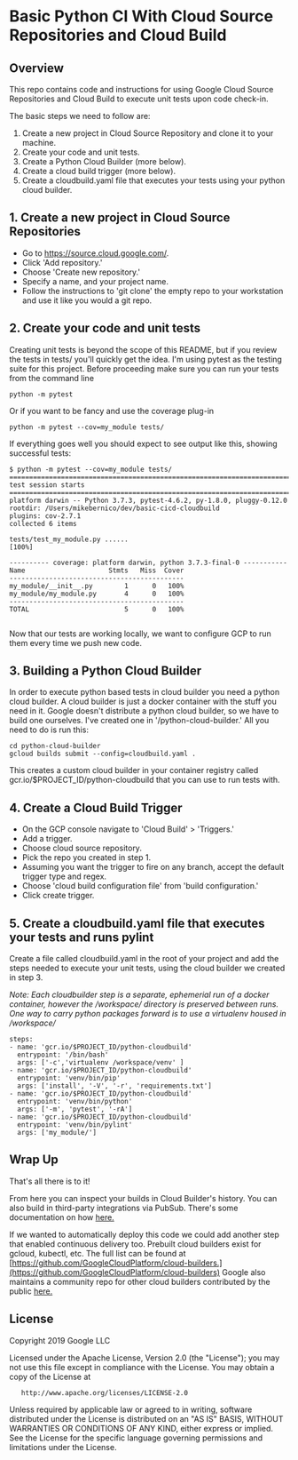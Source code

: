 # Basic Python CI With Cloud Source Repositories and Cloud Build

## Overview
This repo contains code and instructions for using Google Cloud Source Repositories and Cloud Build to execute unit tests upon code check-in.

The basic steps we need to follow are:
1. Create a new project in Cloud Source Repository and clone it to your machine.
2. Create your code and unit tests.
3. Create a Python Cloud Builder (more below).
4. Create a cloud build trigger (more below).
5. Create a cloudbuild.yaml file that executes your tests using your python cloud builder.

## 1. Create a new project in Cloud Source Repositories
* Go to https://source.cloud.google.com/.
* Click 'Add repository.'
* Choose 'Create new repository.'
* Specify a name, and your project name.
* Follow the instructions to 'git clone' the empty repo to your workstation and use it like you would a git repo.

## 2. Create your code and unit tests
Creating unit tests is beyond the scope of this README, but if you review the tests in tests/ you'll quickly get the idea. 
I'm using pytest as the testing suite for this project. Before proceeding make sure you can run your tests from the 
command line

```
python -m pytest 

```

Or if you want to be fancy and use the coverage plug-in

```
python -m pytest --cov=my_module tests/

```

If everything goes well you should expect to see output like this, showing successful tests:

```
$ python -m pytest --cov=my_module tests/
============================================================================= test session starts ==============================================================================
platform darwin -- Python 3.7.3, pytest-4.6.2, py-1.8.0, pluggy-0.12.0
rootdir: /Users/mikebernico/dev/basic-cicd-cloudbuild
plugins: cov-2.7.1
collected 6 items

tests/test_my_module.py ......                                                                                                                                           [100%]

---------- coverage: platform darwin, python 3.7.3-final-0 -----------
Name                     Stmts   Miss  Cover
--------------------------------------------
my_module/__init__.py        1      0   100%
my_module/my_module.py       4      0   100%
--------------------------------------------
TOTAL                        5      0   100%


```

Now that our tests are working locally, we want to configure GCP to run them every time we push new code.

## 3. Building a Python Cloud Builder
In order to execute python based tests in cloud builder you need a python cloud builder. 
A cloud builder is just a docker container with the stuff you need in it. Google doesn't distribute a 
python cloud builder, so we have to build one ourselves. I've created one in '/python-cloud-builder.' All you need to do 
is run this:

```
cd python-cloud-builder
gcloud builds submit --config=cloudbuild.yaml .

```

This creates a custom cloud builder in your container registry called gcr.io/$PROJECT_ID/python-cloudbuild that you can
use to run tests with.

## 4. Create a Cloud Build Trigger
* On the GCP console navigate to 'Cloud Build' > 'Triggers.'
* Add a trigger.
* Choose cloud source repository.
* Pick the repo you created in step 1.
* Assuming you want the trigger to fire on any branch, accept the default trigger type and regex.
* Choose 'cloud build configuration file' from 'build configuration.'
* Click create trigger.


## 5. Create a cloudbuild.yaml file that executes your tests and runs pylint
Create a file called cloudbuild.yaml in the root of your project and add the steps needed to execute your unit tests, 
using the cloud builder we created in step 3. 

*Note: Each cloudbuilder step is a separate, ephemerial run of a docker container, however the /workspace/ directory is
preserved between runs. One way to carry python packages forward is to use a virtualenv housed in /workspace/*


```
steps:
- name: 'gcr.io/$PROJECT_ID/python-cloudbuild'
  entrypoint: '/bin/bash'
  args: ['-c','virtualenv /workspace/venv' ]
- name: 'gcr.io/$PROJECT_ID/python-cloudbuild'
  entrypoint: 'venv/bin/pip'
  args: ['install', '-V', '-r', 'requirements.txt']
- name: 'gcr.io/$PROJECT_ID/python-cloudbuild'
  entrypoint: 'venv/bin/python'
  args: ['-m', 'pytest', '-rA']
- name: 'gcr.io/$PROJECT_ID/python-cloudbuild'
  entrypoint: 'venv/bin/pylint'
  args: ['my_module/']
```

## Wrap Up
That's all there is to it! 

From here you can inspect your builds in Cloud Builder's history.  You can also build in third-party integrations via
PubSub. There's some documentation on how [here.](https://cloud.google.com/cloud-build/docs/configure-third-party-notifications)

If we wanted to automatically deploy this code we could add another step that enabled continuous delivery too. Prebuilt cloud builders
exist for gcloud, kubectl, etc. The full list can be found at [https://github.com/GoogleCloudPlatform/cloud-builders.](https://github.com/GoogleCloudPlatform/cloud-builders)
Google also maintains a community repo for other cloud builders contributed by the public [here.](https://github.com/GoogleCloudPlatform/cloud-builders-community)


## License
   Copyright 2019 Google LLC

   Licensed under the Apache License, Version 2.0 (the "License");
   you may not use this file except in compliance with the License.
   You may obtain a copy of the License at

       http://www.apache.org/licenses/LICENSE-2.0

   Unless required by applicable law or agreed to in writing, software
   distributed under the License is distributed on an "AS IS" BASIS,
   WITHOUT WARRANTIES OR CONDITIONS OF ANY KIND, either express or implied.
   See the License for the specific language governing permissions and
   limitations under the License.
